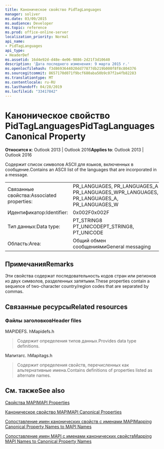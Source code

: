 ```yaml
---
title: Каноническое свойство PidTagLanguages
manager: soliver
ms.date: 03/09/2015
ms.audience: Developer
ms.topic: reference
ms.prod: office-online-server
localization_priority: Normal
api_name:
- PidTagLanguages
api_type:
- HeaderDef
ms.assetid: 16d4e92d-d48e-4e06-9886-2d21f3d10640
description: 'Дата последнего изменения: 9 марта 2015 г.'
ms.openlocfilehash: f3d8693644020dd77877db219b000f8f8c804376
ms.sourcegitcommit: 8657170d071f9bcf680aba50b9c07f2a4fb82283
ms.translationtype: MT
ms.contentlocale: ru-RU
ms.lasthandoff: 04/28/2019
ms.locfileid: "33417842"
---
```

# <a name="pidtaglanguages-canonical-property"></a><span data-ttu-id="e90dd-103">Каноническое свойство PidTagLanguages</span><span class="sxs-lookup"><span data-stu-id="e90dd-103">PidTagLanguages Canonical Property</span></span>

  
  
<span data-ttu-id="e90dd-104">**Относится к**: Outlook 2013 | Outlook 2016</span><span class="sxs-lookup"><span data-stu-id="e90dd-104">**Applies to**: Outlook 2013 | Outlook 2016</span></span> 
  
<span data-ttu-id="e90dd-105">Содержит список символов ASCII для языков, включенных в сообщение.</span><span class="sxs-lookup"><span data-stu-id="e90dd-105">Contains an ASCII list of the languages that are incorporated in a message.</span></span> 
  
|||
|:-----|:-----|
|<span data-ttu-id="e90dd-106">Связанные свойства:</span><span class="sxs-lookup"><span data-stu-id="e90dd-106">Associated properties:</span></span>  <br/> |<span data-ttu-id="e90dd-107">PR_LANGUAGES, PR_LANGUAGES_A PR_LANGUAGES_W</span><span class="sxs-lookup"><span data-stu-id="e90dd-107">PR_LANGUAGES, PR_LANGUAGES_A, PR_LANGUAGES_W</span></span>  <br/> |
|<span data-ttu-id="e90dd-108">Идентификатор:</span><span class="sxs-lookup"><span data-stu-id="e90dd-108">Identifier:</span></span>  <br/> |<span data-ttu-id="e90dd-109">0x002F</span><span class="sxs-lookup"><span data-stu-id="e90dd-109">0x002F</span></span>  <br/> |
|<span data-ttu-id="e90dd-110">Тип данных:</span><span class="sxs-lookup"><span data-stu-id="e90dd-110">Data type:</span></span>  <br/> |<span data-ttu-id="e90dd-111">PT_STRING8 PT_UNICODE</span><span class="sxs-lookup"><span data-stu-id="e90dd-111">PT_STRING8, PT_UNICODE</span></span>  <br/> |
|<span data-ttu-id="e90dd-112">Область:</span><span class="sxs-lookup"><span data-stu-id="e90dd-112">Area:</span></span>  <br/> |<span data-ttu-id="e90dd-113">Общий обмен сообщениями</span><span class="sxs-lookup"><span data-stu-id="e90dd-113">General messaging</span></span>  <br/> |
   
## <a name="remarks"></a><span data-ttu-id="e90dd-114">Примечания</span><span class="sxs-lookup"><span data-stu-id="e90dd-114">Remarks</span></span>

<span data-ttu-id="e90dd-115">Эти свойства содержат последовательность кодов стран или регионов из двух символов, разделенных запятыми.</span><span class="sxs-lookup"><span data-stu-id="e90dd-115">These properties contain a sequence of two-character country/region codes that are separated by commas.</span></span> 
  
## <a name="related-resources"></a><span data-ttu-id="e90dd-116">Связанные ресурсы</span><span class="sxs-lookup"><span data-stu-id="e90dd-116">Related resources</span></span>

### <a name="header-files"></a><span data-ttu-id="e90dd-117">Файлы заголовков</span><span class="sxs-lookup"><span data-stu-id="e90dd-117">Header files</span></span>

<span data-ttu-id="e90dd-118">MAPIDEFS. h</span><span class="sxs-lookup"><span data-stu-id="e90dd-118">Mapidefs.h</span></span>
  
> <span data-ttu-id="e90dd-119">Содержит определения типов данных.</span><span class="sxs-lookup"><span data-stu-id="e90dd-119">Provides data type definitions.</span></span>
    
<span data-ttu-id="e90dd-120">Мапитагс. h</span><span class="sxs-lookup"><span data-stu-id="e90dd-120">Mapitags.h</span></span>
  
> <span data-ttu-id="e90dd-121">Содержит определения свойств, перечисленных как альтернативные имена.</span><span class="sxs-lookup"><span data-stu-id="e90dd-121">Contains definitions of properties listed as alternate names.</span></span>
    
## <a name="see-also"></a><span data-ttu-id="e90dd-122">См. также</span><span class="sxs-lookup"><span data-stu-id="e90dd-122">See also</span></span>



[<span data-ttu-id="e90dd-123">Свойства MAPI</span><span class="sxs-lookup"><span data-stu-id="e90dd-123">MAPI Properties</span></span>](mapi-properties.md)
  
[<span data-ttu-id="e90dd-124">Каноническое свойство MAPI</span><span class="sxs-lookup"><span data-stu-id="e90dd-124">MAPI Canonical Properties</span></span>](mapi-canonical-properties.md)
  
[<span data-ttu-id="e90dd-125">Сопоставление имен канонических свойств с именами MAPI</span><span class="sxs-lookup"><span data-stu-id="e90dd-125">Mapping Canonical Property Names to MAPI Names</span></span>](mapping-canonical-property-names-to-mapi-names.md)
  
[<span data-ttu-id="e90dd-126">Сопоставление имен MAPI с именами канонических свойств</span><span class="sxs-lookup"><span data-stu-id="e90dd-126">Mapping MAPI Names to Canonical Property Names</span></span>](mapping-mapi-names-to-canonical-property-names.md)

